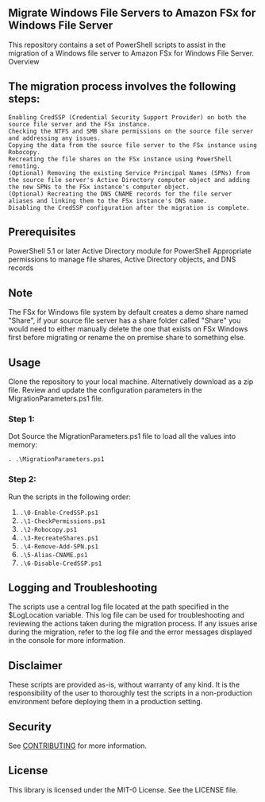 ## Migrate Windows File Servers to Amazon FSx for Windows File Server


This repository contains a set of PowerShell scripts to assist in the migration of a Windows file server to Amazon FSx for Windows File Server.
Overview

## The migration process involves the following steps:

    Enabling CredSSP (Credential Security Support Provider) on both the source file server and the FSx instance.
    Checking the NTFS and SMB share permissions on the source file server and addressing any issues.
    Copying the data from the source file server to the FSx instance using Robocopy.
    Recreating the file shares on the FSx instance using PowerShell remoting.
    (Optional) Removing the existing Service Principal Names (SPNs) from the source file server's Active Directory computer object and adding the new SPNs to the FSx instance's computer object.
    (Optional) Recreating the DNS CNAME records for the file server aliases and linking them to the FSx instance's DNS name.
    Disabling the CredSSP configuration after the migration is complete.

## Prerequisites

PowerShell 5.1 or later
Active Directory module for PowerShell
Appropriate permissions to manage file shares, Active Directory objects, and DNS records

## Note

The FSx for Windows file system by default creates a demo share named "Share", if your source file server has a share folder called "Share" you would need to either manually delete the one that exists on FSx Windows first before migrating or rename the on premise share to something else.

## Usage

Clone the repository to your local machine. Alternatively download as a zip file.
Review and update the configuration parameters in the MigrationParameters.ps1 file.

### Step 1:
Dot Source the MigrationParameters.ps1 file to load all the values into memory:

` . .\MigrationParameters.ps1 `

### Step 2:

Run the scripts in the following order:
1. ` .\0-Enable-CredSSP.ps1 `
1. ` .\1-CheckPermissions.ps1 `
1. ` .\2-Robocopy.ps1 `
1. ` .\3-RecreateShares.ps1 `
1. ` .\4-Remove-Add-SPN.ps1 `
1. ` .\5-Alias-CNAME.ps1 `
1. ` .\6-Disable-CredSSP.ps1 `

## Logging and Troubleshooting

The scripts use a central log file located at the path specified in the $LogLocation variable. This log file can be used for troubleshooting and reviewing the actions taken during the migration process.
If any issues arise during the migration, refer to the log file and the error messages displayed in the console for more information.

## Disclaimer

These scripts are provided as-is, without warranty of any kind. It is the responsibility of the user to thoroughly test the scripts in a non-production environment before deploying them in a production setting.

## Security

See [CONTRIBUTING](CONTRIBUTING.md#security-issue-notifications) for more information.

## License

This library is licensed under the MIT-0 License. See the LICENSE file.
